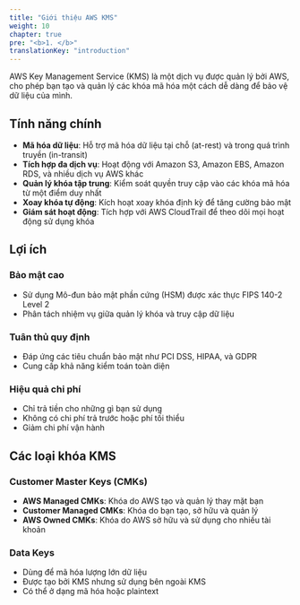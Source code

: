 ```yaml
---
title: "Giới thiệu AWS KMS"
weight: 10
chapter: true
pre: "<b>1. </b>"
translationKey: "introduction"
---
```


AWS Key Management Service (KMS) là một dịch vụ được quản lý bởi AWS, cho phép bạn tạo và quản lý các khóa mã hóa một cách dễ dàng để bảo vệ dữ liệu của mình.

## Tính năng chính

- **Mã hóa dữ liệu**: Hỗ trợ mã hóa dữ liệu tại chỗ (at-rest) và trong quá trình truyền (in-transit)
- **Tích hợp đa dịch vụ**: Hoạt động với Amazon S3, Amazon EBS, Amazon RDS, và nhiều dịch vụ AWS khác
- **Quản lý khóa tập trung**: Kiểm soát quyền truy cập vào các khóa mã hóa từ một điểm duy nhất
- **Xoay khóa tự động**: Kích hoạt xoay khóa định kỳ để tăng cường bảo mật
- **Giám sát hoạt động**: Tích hợp với AWS CloudTrail để theo dõi mọi hoạt động sử dụng khóa

## Lợi ích

### Bảo mật cao

- Sử dụng Mô-đun bảo mật phần cứng (HSM) được xác thực FIPS 140-2 Level 2
- Phân tách nhiệm vụ giữa quản lý khóa và truy cập dữ liệu

### Tuân thủ quy định

- Đáp ứng các tiêu chuẩn bảo mật như PCI DSS, HIPAA, và GDPR
- Cung cấp khả năng kiểm toán toàn diện

### Hiệu quả chi phí

- Chỉ trả tiền cho những gì bạn sử dụng
- Không có chi phí trả trước hoặc phí tối thiểu
- Giảm chi phí vận hành

## Các loại khóa KMS

### Customer Master Keys (CMKs)

- **AWS Managed CMKs**: Khóa do AWS tạo và quản lý thay mặt bạn
- **Customer Managed CMKs**: Khóa do bạn tạo, sở hữu và quản lý
- **AWS Owned CMKs**: Khóa do AWS sở hữu và sử dụng cho nhiều tài khoản

### Data Keys

- Dùng để mã hóa lượng lớn dữ liệu
- Được tạo bởi KMS nhưng sử dụng bên ngoài KMS
- Có thể ở dạng mã hóa hoặc plaintext
